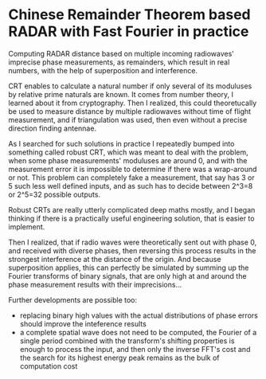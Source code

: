 # Chinese Remainder Theorem based RADAR with Fast Fourier in practice

Computing RADAR distance based on multiple incoming radiowaves' imprecise phase measurements, as remainders, which result in real numbers, with the help of superposition and interference.

CRT enables to calculate a natural number if only several of its moduluses by relative prime naturals are known. It comes from number theory, I learned about it from cryptography. Then I realized, this could theoretucally be used to measure distance by multiple radiowaves without time of flight measurement, and if triangulation was used, then even without a precise direction finding antennae.

As I searched for such solutions in practice I repeatedly bumped into something called robust CRT, which was meant to deal with the problem, when some phase measurements' moduluses are around 0, and with the measurement error it is impossible to determine if there was a wrap-around or not. This problem can completely fake a measurement, that say has 3 or 5 such less well defined inputs, and as such has to decide between 2^3=8 or 2^5=32 possible outputs.

Robust CRTs are really utterly complicated deep maths mostly, and I began thinking if there is a practically useful engineering solution, that is easier to implement.

Then I realized, that if radio waves were theoretically sent out with phase 0, and received with diverse phases, then reversing this process results in the strongest interference at the distance of the origin. And because superposition applies, this can perfectly be simulated by summing up the Fourier transforms of binary signals, that are only high at and around the phase measurement results with their imprecisions...

Further developments are possible too:
- replacing binary high values with the actual distributions of phase errors should improve the inteference results
- a complete spatial wave does not need to be computed, the Fourier of a single period combined with the transform's shifting properties is enough to process the input, and then only the inverse FFT's cost and the search for its highest energy peak remains as the bulk of computation cost

